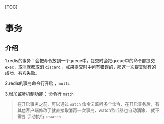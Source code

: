 [TOC]



# 事务



## 介绍

1.redis的事务：会把命令放到一个queue中，提交时会把queue中的命令都提交 `exec`，取消就都取消  `discard` ，如果提交时中间有错误的，那这一次提交就有的成功，有的失败。

2.redis的事务命令行开启   ，`multi`

3.增加监听机制功能： 命令行 `match`

> 在开启事务之前，可以通过 `watch` 命令去监听多个命令，在开启事务后，有其他客户端修改了就直接取消再一次事务，watch监听器也自动消除， 就不需要 手动执行 `unwatch`
